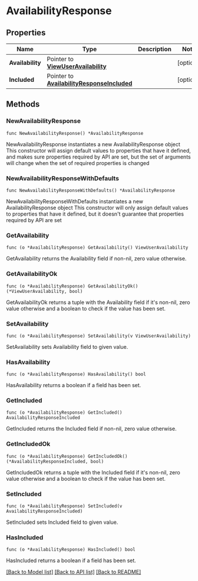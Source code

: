 # AvailabilityResponse

## Properties

Name | Type | Description | Notes
------------ | ------------- | ------------- | -------------
**Availability** | Pointer to [**ViewUserAvailability**](view.UserAvailability.md) |  | [optional] 
**Included** | Pointer to [**AvailabilityResponseIncluded**](availability_Response_included.md) |  | [optional] 

## Methods

### NewAvailabilityResponse

`func NewAvailabilityResponse() *AvailabilityResponse`

NewAvailabilityResponse instantiates a new AvailabilityResponse object
This constructor will assign default values to properties that have it defined,
and makes sure properties required by API are set, but the set of arguments
will change when the set of required properties is changed

### NewAvailabilityResponseWithDefaults

`func NewAvailabilityResponseWithDefaults() *AvailabilityResponse`

NewAvailabilityResponseWithDefaults instantiates a new AvailabilityResponse object
This constructor will only assign default values to properties that have it defined,
but it doesn't guarantee that properties required by API are set

### GetAvailability

`func (o *AvailabilityResponse) GetAvailability() ViewUserAvailability`

GetAvailability returns the Availability field if non-nil, zero value otherwise.

### GetAvailabilityOk

`func (o *AvailabilityResponse) GetAvailabilityOk() (*ViewUserAvailability, bool)`

GetAvailabilityOk returns a tuple with the Availability field if it's non-nil, zero value otherwise
and a boolean to check if the value has been set.

### SetAvailability

`func (o *AvailabilityResponse) SetAvailability(v ViewUserAvailability)`

SetAvailability sets Availability field to given value.

### HasAvailability

`func (o *AvailabilityResponse) HasAvailability() bool`

HasAvailability returns a boolean if a field has been set.

### GetIncluded

`func (o *AvailabilityResponse) GetIncluded() AvailabilityResponseIncluded`

GetIncluded returns the Included field if non-nil, zero value otherwise.

### GetIncludedOk

`func (o *AvailabilityResponse) GetIncludedOk() (*AvailabilityResponseIncluded, bool)`

GetIncludedOk returns a tuple with the Included field if it's non-nil, zero value otherwise
and a boolean to check if the value has been set.

### SetIncluded

`func (o *AvailabilityResponse) SetIncluded(v AvailabilityResponseIncluded)`

SetIncluded sets Included field to given value.

### HasIncluded

`func (o *AvailabilityResponse) HasIncluded() bool`

HasIncluded returns a boolean if a field has been set.


[[Back to Model list]](../README.md#documentation-for-models) [[Back to API list]](../README.md#documentation-for-api-endpoints) [[Back to README]](../README.md)


